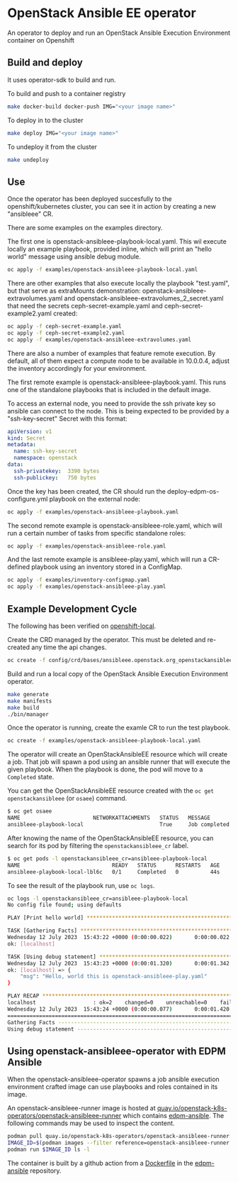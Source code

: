 # OpenStack Ansible EE operator

An operator to deploy and run an OpenStack Ansible Execution Environment container on Openshift

## Build and deploy

It uses operator-sdk to build and run.

To build and push to a container registry

```bash
make docker-build docker-push IMG="<your image name>"
```

To deploy in to the cluster

```bash
make deploy IMG="<your image name>"
```

To undeploy it from the cluster

```bash
make undeploy
```

## Use

Once the operator has been deployed succesfully to the openshift/kubernetes cluster, you can see it in action by creating a new "ansibleee" CR.

There are some examples on the examples directory.

The first one is openstack-ansibleee-playbook-local.yaml. This wil execute locally an example playbook, provided inline, which will print an "hello world" message using ansible debug module.

```bash
oc apply -f examples/openstack-ansibleee-playbook-local.yaml
```

There are other examples that also execute locally the playbook "test.yaml", but that serve as extraMounts demonstration: openstack-ansibleee-extravolumes.yaml and openstack-ansibleee-extravolumes_2_secret.yaml that need the secrets ceph-secret-example.yaml and ceph-secret-example2.yaml created:

```bash
oc apply -f ceph-secret-example.yaml
oc apply -f ceph-secret-example2.yaml
oc apply -f examples/openstack-ansibleee-extravolumes.yaml
```

There are also a number of examples that feature remote execution. By default, all of them expect a compute node to be available in 10.0.0.4, adjust the inventory accordingly for your environment.

The first remote example is openstack-ansibleee-playbook.yaml. This runs one of the standalone playbooks that is included in the default image.

To access an external node, you need to provide the ssh private key so ansible can connect to the node. This is being expected to be provided by a "ssh-key-secret" Secret with this format:

```yaml
apiVersion: v1
kind: Secret
metadata:
  name: ssh-key-secret
  namespace: openstack
data:
  ssh-privatekey:  3390 bytes                                                                                       │
  ssh-publickey:   750 bytes
```

Once the key has been created, the CR should run the deploy-edpm-os-configure.yml playbook on the external node:

```bash
oc apply -f examples/openstack-ansibleee-playbook.yaml
```

The second remote example is openstack-ansibleee-role.yaml, which will run a certain number of tasks from specific standalone roles:

```bash
oc apply -f examples/openstack-ansibleee-role.yaml
```

And the last remote example is ansibleee-play.yaml, which will run a CR-defined playbook using an inventory stored in a ConfigMap.

```bash
oc apply -f examples/inventory-configmap.yaml
oc apply -f examples/openstack-ansibleee-play.yaml
```

## Example Development Cycle

The following has been verified on
[openshift-local](https://developers.redhat.com/products/openshift-local/overview).

Create the CRD managed by the operator. This must be deleted and re-created any time the api changes.

```bash
oc create -f config/crd/bases/ansibleee.openstack.org_openstackansibleees.yaml
```

Build and run a local copy of the OpenStack Ansible Execution Environment operator.

```bash
make generate
make manifests
make build
./bin/manager
```

Once the operator is running, create the examle CR to run the test playbook.

```bash
oc create -f examples/openstack-ansibleee-playbook-local.yaml
```

The operator will create an OpenStackAnsibleEE resource which will create a job. That job will spawn a pod using an ansible runner that will execute the given playbook. When the playbook is done, the pod will move to a `Completed` state.

You can get the OpenStackAnsibleEE resource created with the `oc get openstackansibleee` (or `osaee`) command.

```bash
$ oc get osaee
NAME                       NETWORKATTACHMENTS   STATUS   MESSAGE
ansibleee-playbook-local                        True     Job completed
```

After knowing the name of the OpenStackAnsibleEE resource, you can search for its pod by filtering the `openstackansibleee_cr` label.

```bash
$ oc get pods -l openstackansibleee_cr=ansibleee-playbook-local
NAME                             READY   STATUS      RESTARTS   AGE
ansibleee-playbook-local-lbl6c   0/1     Completed   0          44s
```

To see the result of the playbook run, use `oc logs`.

```bash
oc logs -l openstackansibleee_cr=ansibleee-playbook-local
No config file found; using defaults

PLAY [Print hello world] *******************************************************

TASK [Gathering Facts] *********************************************************
Wednesday 12 July 2023  15:43:22 +0000 (0:00:00.022)       0:00:00.022 ********
ok: [localhost]

TASK [Using debug statement] ***************************************************
Wednesday 12 July 2023  15:43:23 +0000 (0:00:01.320)       0:00:01.342 ********
ok: [localhost] => {
    "msg": "Hello, world this is openstack-ansibleee-play.yaml"
}

PLAY RECAP *********************************************************************
localhost                  : ok=2    changed=0    unreachable=0    failed=0    skipped=0    rescued=0    ignored=0
Wednesday 12 July 2023  15:43:24 +0000 (0:00:00.077)       0:00:01.420 ********
===============================================================================
Gathering Facts --------------------------------------------------------- 1.32s
Using debug statement --------------------------------------------------- 0.08s
```

## Using openstack-ansibleee-operator with EDPM Ansible

When the openstack-ansibleee-operator spawns a job ansible execution environment crafted image
can use playbooks and roles contained in its image.

An openstack-ansibleee-runner image is hosted at
[quay.io/openstack-k8s-operators/openstack-ansibleee-runner](https://quay.io/openstack-k8s-operators/openstack-ansibleee-runner)
which contains [edpm-ansible](https://github.com/openstack-k8s-operators/edpm-ansible).
The following commands may be used to inspect the content.

```bash
podman pull quay.io/openstack-k8s-operators/openstack-ansibleee-runner:latest
IMAGE_ID=$(podman images --filter reference=openstack-ansibleee-runner:latest --format "{{.Id}}")
podman run $IMAGE_ID ls -l
```

The container is built by a github action from a [Dockerfile](https://github.com/openstack-k8s-operators/edpm-ansible/blob/main/openstack_ansibleee/Dockerfile) in the [edpm-ansible](https://github.com/openstack-k8s-operators/edpm-ansible) repository.
